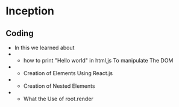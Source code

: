 # Inception 
## Coding
- In this we learned about
- - how to print "Hello world" in html,js To manipulate The DOM
- - Creation of Elements Using React.js
- - Creation of Nested Elements 
- - What the Use of root.render

